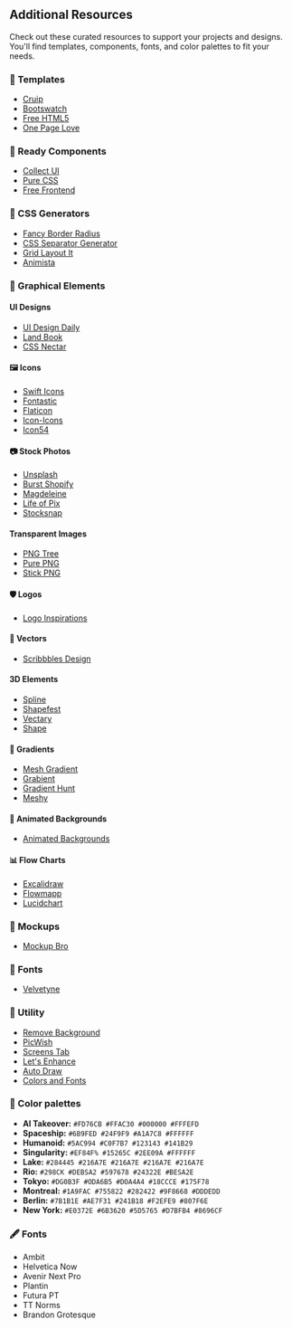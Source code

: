## Additional Resources

Check out these curated resources to support your projects and designs. You'll find templates, components, fonts, and color palettes to fit your needs.

### 📄 Templates

- [Cruip](https://cruip.com/)
- [Bootswatch](https://bootswatch.com/)
- [Free HTML5](https://freehtml5.co/)
- [One Page Love](https://onepagelove.com/)

### 🧩 Ready Components

- [Collect UI](https://collectui.com/)
- [Pure CSS](https://purecss.io/start/)
- [Free Frontend](https://freefrontend.com/)

### 🎨 CSS Generators

- [Fancy Border Radius](https://9elements.github.io/fancy-border-radius/)
- [CSS Separator Generator](https://wweb.dev/resources/css-separator-generator/)
- [Grid Layout It](https://grid.layoutit.com/)
- [Animista](https://animista.net/)

### 🎨 Graphical Elements

#### UI Designs

- [UI Design Daily](https://uidesigndaily.com/)
- [Land Book](https://land-book.com/)
- [CSS Nectar](https://cssnectar.com/)

#### 🖼️ Icons

- [Swift Icons](https://www.swifticons.com)
- [Fontastic](https://fontastic.me/)
- [Flaticon](https://www.flaticon.com/)
- [Icon-Icons](https://icon-icons.com/)
- [Icon54](https://icon54.com/)

#### 📷 Stock Photos

- [Unsplash](https://unsplash.com/)
- [Burst Shopify](https://burst.shopify.com/)
- [Magdeleine](https://magdeleine.co/browse/)
- [Life of Pix](https://www.lifeofpix.com/)
- [Stocksnap](https://stocksnap.io/)

#### Transparent Images

- [PNG Tree](https://pngtree.com/)
- [Pure PNG](https://purepng.com/)
- [Stick PNG](https://www.stickpng.com/)

#### 🛡️ Logos

- [Logo Inspirations](https://www.logoinspirations.co/)

#### 🎡 Vectors

- [Scribbbles Design](https://www.scribbbles.design/)

#### 3D Elements

- [Spline](https://spline.design/)
- [Shapefest](https://www.shapefest.com/)
- [Vectary](https://www.vectary.com/)
- [Shape](https://shape.so/)

#### 🌈 Gradients

- [Mesh Gradient](https://meshgradient.com/)
- [Grabient](https://www.grabient.com/)
- [Gradient Hunt](https://gradienthunt.com/)
- [Meshy](https://meshy.uxie.io/)

#### 🌊 Animated Backgrounds

- [Animated Backgrounds](https://animatedbackgrounds.me/)

#### 📊 Flow Charts

- [Excalidraw](https://excalidraw.com/)
- [Flowmapp](https://www.flowmapp.com/)
- [Lucidchart](https://www.lucidchart.com/)

### 🎨 Mockups

- [Mockup Bro](https://mockupbro.com/)

### 🎵 Fonts

- [Velvetyne](http://velvetyne.fr/)

### 🔧 Utility

- [Remove Background](https://www.remove.bg/de)
- [PicWish](https://picwish.com)
- [Screens Tab](https://www.screenstab.com/editor/)
- [Let's Enhance](https://letsenhance.io/)
- [Auto Draw](https://www.autodraw.com/)
- [Colors and Fonts](https://www.colorsandfonts.com/)

### 🎨 Color palettes

- **AI Takeover:** `#FD76CB #FFAC30 #000000 #FFFEFD`
- **Spaceship:** `#6B9FED #24F9F9 #A1A7C8 #FFFFFF`
- **Humanoid:** `#5AC994 #C0F7B7 #123143 #141B29`
- **Singularity:** `#EF84F% #15265C #2EE09A #FFFFFF`
- **Lake:** `#284445 #216A7E #216A7E #216A7E #216A7E`
- **Rio:** `#298CK #DEBSA2 #597678 #24322E #BESA2E`
- **Tokyo:** `#DG0B3F #ODA6B5 #DOA4A4 #18CCCE #175F78`
- **Montreal:** `#1A9FAC #755822 #282422 #9F8668 #DDDEDD`
- **Berlin:** `#7B1B1E #AE7F31 #241B18 #F2EFE9 #807F6E`
- **New York:** `#E0372E #6B3620 #5D5765 #D7BFB4 #8696CF`

### 🖋️ Fonts

- Ambit
- Helvetica Now
- Avenir Next Pro
- Plantin
- Futura PT
- TT Norms
- Brandon Grotesque
